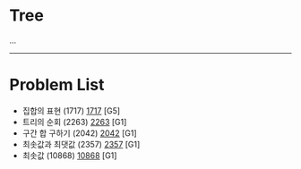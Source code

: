 # Tree
...


--------------------------------

# Problem List
- 집합의 표현 (1717) [1717](https://github.com/KyumKyum/Algorithm_Study/blob/main/Tree/1717.cpp) [G5]
- 트리의 순회 (2263) [2263](https://github.com/KyumKyum/Algorithm_Study/blob/main/Tree/2263.cpp) [G1]
- 구간 합 구하기 (2042) [2042](https://github.com/KyumKyum/Algorithm_Study/blob/main/Tree/2042.cpp) [G1]
- 최솟값과 최댓값 (2357) [2357](https://github.com/KyumKyum/Algorithm_Study/blob/main/Tree/2357.cpp) [G1]
- 최솟값 (10868) [10868](https://github.com/KyumKyum/Algorithm_Study/blob/main/Tree/10868.cpp) [G1]